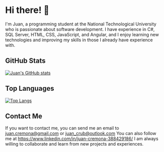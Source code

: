 

# Hi there! 👋

I'm Juan, a programming student at the National Technological University who is passionate about software development. I have experience in C#, SQL Server, HTML, CSS, JavaScript, and Angular, and I enjoy learning new technologies and improving my skills in those I already have experience with.

## GitHub Stats

[![Juan's GitHub stats](https://github-readme-stats.vercel.app/api?username=juanupla&show_icons=true&theme=radical)](https://github.com/juanupla)

## Top Languages

[![Top Langs](https://github-readme-stats.vercel.app/api/top-langs/?username=juanupla&layout=compact&theme=radical)](https://github.com/juanupla)


## Contact Me

If you want to contact me, you can send me an email to juan.cremona@gmail.com or juan_crub@outlook.com
You can also follow me at https://www.linkedin.com/in/juan-cremona-388429186/ 
I am always willing to collaborate and learn from new projects and experiences.

